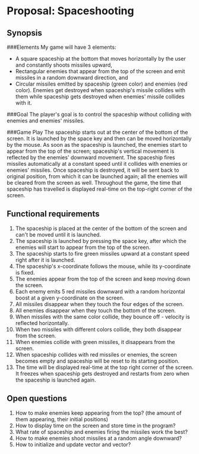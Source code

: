 # Proposal: Spaceshooting

## Synopsis

###Elements
My game will have 3 elements:
- A square spaceship at the bottom that moves horizontally by the user and constantly shoots missiles upward,
- Rectangular enemies that appear from the top of the screen and emit missiles in a random downward direction, and
- Circular missiles emitted by spaceship (green color) and enemies (red color). Enemies get destroyed when spaceship's missile collides with them while spaceship gets destroyed when enemies' missile collides with it. 

###Goal
The player's goal is to control the spaceship without colliding with enemies and enemies' missiles.  

###Game Play
The spaceship starts out at the center of the bottom of the screen. It is launched by the space key and then can be moved horizontally by the mouse.
As soon as the spaceship is launched, the enemies start to appear from the top of the screen; spaceship's vertical movement is reflected
by the enemies' downward movement. The spaceship fires missiles automatically at a constant speed until it collides with enemies 
or enemies' missiles. Once spaceship is destroyed, it will be sent back to original position, from which 
it can be launched again; all the enemies will be cleared from the screen as well. Throughout the game, the time 
that spaceship has travelled is displayed real-time on the top-right corner of the screen.


## Functional requirements
1.  The spaceship is placed at the center of the bottom of the screen and can't be moved until it is launched.
2.  The spaceship is launched by pressing the space key, after which the enemies will start to appear from the top of the screen.
3.  The spaceship starts to fire green missiles upward at a constant speed right after it is launched. 
5.  The spaceship's x-coordinate follows the mouse, while its y-coordinate is fixed. 
6.  The enemies appear from the top of the screen and keep moving down the screen. 
7.  Each enemy emits 5 red missiles downward with a random horizontal boost at a given y-coordinate on the screen. 
8.  All missiles disappear when they touch the four edges of the screen. 
9.  All enemies disappear when they touch the bottom of the screen. 
10. When missiles with the same color collide, they bounce off - velocity is reflected horizontally. 
11. When two missiles with different colors collide, they both disappear from the screen. 
12. When enemies collide with green missiles, it disappears from the screen.
13. When spaceship collides with red missiles or enemies, the screen becomes empty and spaceship will be reset to its starting position. 
14. The time will be displayed real-time at the top right corner of the screen. It freezes when spaceship gets destroyed and 
restarts from zero when the spaceship is launched again. 


## Open questions
1. How to make enemies keep appearing from the top?
 (the amount of them appearing, their initial positions)
2. How to display time on the screen and store time in the program? 
3. What rate of spaceship and enemies firing the missiles work the best? 
4. How to make enemies shoot missiles at a random angle downward?
5. How to initialize and update vector<missiles> and vector<enemies>? 


